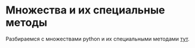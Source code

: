 # Множества и их специальные методы

Разбираемся с множествами python и их специальными методами [тут](https://habr.com/ru/company/wunderfund/blog/693592/).